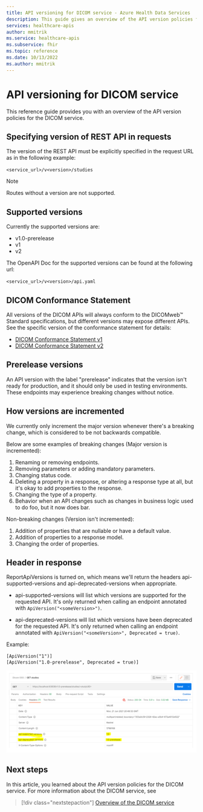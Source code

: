 ```yaml
---
title: API versioning for DICOM service - Azure Health Data Services
description: This guide gives an overview of the API version policies for the DICOM service. 
services: healthcare-apis
author: mmitrik
ms.service: healthcare-apis
ms.subservice: fhir
ms.topic: reference
ms.date: 10/13/2022
ms.author: mmitrik
---
```


# API versioning for DICOM service

This reference guide provides you with an overview of the API version policies for the DICOM service. 

## Specifying version of REST API in requests

The version of the REST API must be explicitly specified in the request URL as in the following example:

`<service_url>/v<version>/studies`

> [!NOTE]
> Routes without a version are not supported.

## Supported versions

Currently the supported versions are:

* v1.0-prerelease
* v1
* v2

The OpenAPI Doc for the supported versions can be found at the following url:

`<service_url>/v<version>/api.yaml`

## DICOM Conformance Statement
All versions of the DICOM APIs will always conform to the DICOMweb™ Standard specifications, but different versions may expose different APIs.  See the specific version of the conformance statement for details:

* [DICOM Conformance Statement v1](dicom-services-conformance-statement.md)
* [DICOM Conformance Statement v2](dicom-services-conformance-statement-v2.md)


## Prerelease versions

An API version with the label "prerelease" indicates that the version isn't ready for production, and it should only be used in testing environments. These endpoints may experience breaking changes without notice.

## How versions are incremented

We currently only increment the major version whenever there's a breaking change, which is considered to be not backwards compatible. 

Below are some examples of breaking changes (Major version is incremented):

1. Renaming or removing endpoints.
2. Removing parameters or adding mandatory parameters.
3. Changing status code.
4. Deleting a property in a response, or altering a response type at all, but it's okay to add properties to the response.
5. Changing the type of a property.
6. Behavior when an API changes such as changes in business logic used to do foo, but it now does bar.

Non-breaking changes (Version isn't incremented):

1. Addition of properties that are nullable or have a default value.
2. Addition of properties to a response model.
3. Changing the order of properties.

## Header in response

ReportApiVersions is turned on, which means we'll return the headers api-supported-versions and api-deprecated-versions when appropriate.

* api-supported-versions will list which versions are supported for the requested API. It's only returned when calling an endpoint annotated with `ApiVersion("<someVersion>")`.

* api-deprecated-versions will list which versions have been deprecated for the requested API. It's only returned when calling an endpoint annotated with `ApiVersion("<someVersion>", Deprecated = true)`.

Example:

```
[ApiVersion("1")]
[ApiVersion("1.0-prerelease", Deprecated = true)]
```

[ ![Screenshot of the API supported and deprecated versions.](media/api-supported-deprecated-versions.png) ](media/api-supported-deprecated-versions.png#lightbox)

## Next steps

In this article, you learned about the API version policies for the DICOM service. For more information about the DICOM service, see 

>[!div class="nextstepaction"]
>[Overview of the DICOM service](dicom-services-overview.md)
